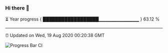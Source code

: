 ### Hi there 👋

⏳ Year progress { ██████████████████▁▁▁▁▁▁▁▁▁▁▁▁ } 63.12 %

---

⏰ Updated on Wed, 19 Aug 2020 00:20:38 GMT

![Progress Bar CI](https://github.com/liununu/liununu/workflows/Progress%20Bar%20CI/badge.svg)
